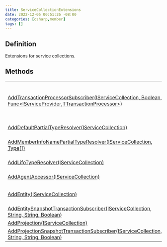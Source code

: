 ```yaml
---
title: ServiceCollectionExtensions
date: 2022-12-05 00:51:26 -08:00
categories: [csharp,member]
tags: []
---
```


## Definition

Extensions for service collections.

## Methods
<table><tr><td><!--/posts/csharp.member.entitydb.common.extensions.servicecollectionextensions.addtransactionprocessorsubscriber/--><a href='#'>AddTransactionProcessorSubscriber(IServiceCollection, Boolean, Func&lt;IServiceProvider,TTransactionProcessor&gt;)</a></td><td>
Registers the transaction processor provided, along with a transaction processor subscriber,
and a transaction processor queue. For test mode, the queue is not actually a queue and will
immediately process the transaction. For non-test mode, the queue uses a [see external:T:System.Threading.Tasks.Dataflow.BufferBlock`1].
</td></tr><tr><td><!--/posts/csharp.member.entitydb.common.extensions.servicecollectionextensions.adddefaultpartialtyperesolver/--><a href='#'>AddDefaultPartialTypeResolver(IServiceCollection)</a></td><td>
Adds an internal implementation of <a href='/posts/csharp.member.entitydb.common.typeresolvers.ipartialtyperesolver/'>IPartialTypeResolver</a> which resolves types by using assembly
information.
</td></tr><tr><td><!--/posts/csharp.member.entitydb.common.extensions.servicecollectionextensions.addmemberinfonamepartialtyperesolver/--><a href='#'>AddMemberInfoNamePartialTypeResolver(IServiceCollection, Type[])</a></td><td>
Adds an internal implementation of <a href='/posts/csharp.member.entitydb.common.typeresolvers.ipartialtyperesolver/'>IPartialTypeResolver</a> which resolves the given types based on
their
[see external:P:System.Reflection.MemberInfo.Name].
</td></tr><tr><td><!--/posts/csharp.member.entitydb.common.extensions.servicecollectionextensions.addlifotyperesolver/--><a href='#'>AddLifoTypeResolver(IServiceCollection)</a></td><td>
Adds an internal implementation of <a href='/posts/csharp.member.entitydb.common.typeresolvers.ityperesolver/'>ITypeResolver</a> to a service collection.
</td></tr><tr><td><!--/posts/csharp.member.entitydb.common.extensions.servicecollectionextensions.addagentaccessor/--><a href='#'>AddAgentAccessor(IServiceCollection)</a></td><td>
Adds a custom implementation of <a href='/posts/csharp.member.entitydb.abstractions.agents.iagentaccessor/'>IAgentAccessor</a> to a service collection.
</td></tr><tr><td><!--/posts/csharp.member.entitydb.common.extensions.servicecollectionextensions.addentity/--><a href='#'>AddEntity(IServiceCollection)</a></td><td>
Adds a transient <a href='/posts/csharp.member.entitydb.abstractions.transactions.builders.itransactionbuilder`1/'>ITransactionBuilder&lt;TEntity&gt;</a> and a transient implementation of
<a href='/posts/csharp.member.entitydb.abstractions.entities.ientityrepositoryfactory`1/'>IEntityRepositoryFactory&lt;TEntity&gt;</a> to a service collection.
</td></tr><tr><td><!--/posts/csharp.member.entitydb.common.extensions.servicecollectionextensions.addentitysnapshottransactionsubscriber/--><a href='#'>AddEntitySnapshotTransactionSubscriber(IServiceCollection, String, String, Boolean)</a></td><td>
Adds a transaction subscriber that records snapshots of entities.
</td></tr><tr><td><!--/posts/csharp.member.entitydb.common.extensions.servicecollectionextensions.addprojection/--><a href='#'>AddProjection(IServiceCollection)</a></td><td>
Adds projections for <code class='language-plaintext highlighter-rouge'>TProjection</code>.
</td></tr><tr><td><!--/posts/csharp.member.entitydb.common.extensions.servicecollectionextensions.addprojectionsnapshottransactionsubscriber/--><a href='#'>AddProjectionSnapshotTransactionSubscriber(IServiceCollection, String, String, Boolean)</a></td><td>
Adds a transaction subscriber that records snapshots of projections.
</td></tr></table>
